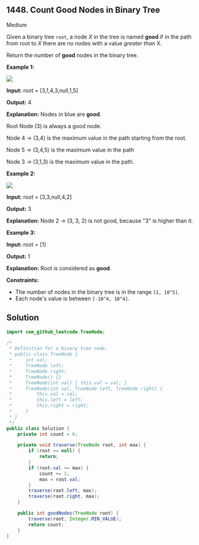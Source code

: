 ## 1448\. Count Good Nodes in Binary Tree

Medium

Given a binary tree `root`, a node _X_ in the tree is named **good** if in the path from root to _X_ there are no nodes with a value _greater than_ X.

Return the number of **good** nodes in the binary tree.

**Example 1:**

**![](https://assets.leetcode.com/uploads/2020/04/02/test_sample_1.png)**

**Input:** root = [3,1,4,3,null,1,5]

**Output:** 4

**Explanation:** Nodes in blue are **good**. 

Root Node (3) is always a good node.

Node 4 -> (3,4) is the maximum value in the path starting from the root. 

Node 5 -> (3,4,5) is the maximum value in the path 

Node 3 -> (3,1,3) is the maximum value in the path.

**Example 2:**

**![](https://assets.leetcode.com/uploads/2020/04/02/test_sample_2.png)**

**Input:** root = [3,3,null,4,2]

**Output:** 3

**Explanation:** Node 2 -> (3, 3, 2) is not good, because "3" is higher than it.

**Example 3:**

**Input:** root = [1]

**Output:** 1

**Explanation:** Root is considered as **good**.

**Constraints:**

*   The number of nodes in the binary tree is in the range `[1, 10^5]`.
*   Each node's value is between `[-10^4, 10^4]`.

## Solution

```java
import com_github_leetcode.TreeNode;

/*
 * Definition for a binary tree node.
 * public class TreeNode {
 *     int val;
 *     TreeNode left;
 *     TreeNode right;
 *     TreeNode() {}
 *     TreeNode(int val) { this.val = val; }
 *     TreeNode(int val, TreeNode left, TreeNode right) {
 *         this.val = val;
 *         this.left = left;
 *         this.right = right;
 *     }
 * }
 */
public class Solution {
    private int count = 0;

    private void traverse(TreeNode root, int max) {
        if (root == null) {
            return;
        }
        if (root.val >= max) {
            count += 1;
            max = root.val;
        }
        traverse(root.left, max);
        traverse(root.right, max);
    }

    public int goodNodes(TreeNode root) {
        traverse(root, Integer.MIN_VALUE);
        return count;
    }
}
```